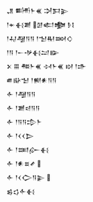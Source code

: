 <div class='block'>
<div class='line'>𒂗 𒌦𒈨𒌍 𒋫𒁕𒉌</div>
<div class='line'>𒁹𒄬𒈬𒋢 𒌆𒅗𒆟 𒊩𒋙</div>
<div class='line'>𒁹𒄷𒆷𒀀𒀀 𒁹𒈠𒊑𒇷𒄭</div>
<div class='line'>𒁹𒀀 𒁹𒀸𒋩𒈬𒁺𒅔</div>
<div class='line'>𒉽 𒐋 𒍣𒈨𒌍 𒀴𒈨𒌍 𒊭 𒁹𒈥</div>
<div class='line'>𒌑𒄫𒈠 𒁹𒆍𒀭𒀀𒀀</div>
<div class='line'>𒅆 𒁹𒆷𒀀𒀀</div>
<div class='line'>𒅆 𒁹𒋢𒁀𒀀𒀀</div>
<div class='line'>𒅆 𒁹𒀀𒀀𒄠𒈨</div>
<div class='line'>𒅆 𒁹𒌋𒌋𒆕</div>
<div class='line'>𒅆 𒁹𒌅𒅎𒈬</div>
<div class='line'>𒅆 𒁹𒀭𒊺𒍦 </div>
<div class='line'>𒅆 𒁹𒌋𒀖𒀀𒉌 </div>
<div class='line'>𒌗𒌓𒅆𒈬</div>
</div>